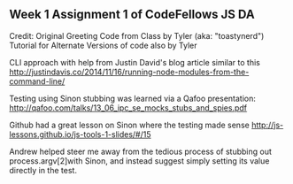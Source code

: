 ## Week 1 Assignment 1 of CodeFellows JS DA

Credit:
Original Greeting Code from Class by Tyler (aka: "toastynerd")
Tutorial for Alternate Versions of code also by Tyler

CLI approach with help from Justin David's blog article similar to this
http://justindavis.co/2014/11/16/running-node-modules-from-the-command-line/

Testing using Sinon stubbing was learned via a Qafoo presentation:
http://qafoo.com/talks/13_06_ipc_se_mocks_stubs_and_spies.pdf

Github had a great lesson on Sinon where the testing made sense
http://js-lessons.github.io/js-tools-1-slides/#/15

Andrew helped steer me away from the tedious process of stubbing out process.argv[2]with Sinon, and instead suggest simply setting its value directly in the test.

